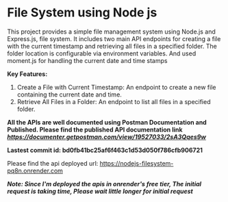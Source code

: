 # File System using Node js

This project provides a simple file management system using Node.js and Express.js, file system. It includes two main API endpoints for creating a file with the current timestamp and retrieving all files in a specified folder. The folder location is configurable via environment variables. And used moment.js for handling the current date and time stamps

<b>Key Features:</b>
1. Create a File with Current Timestamp: An endpoint to create a new file containing the current date and time.
2. Retrieve All Files in a Folder: An endpoint to list all files in a specified folder.


**All the APIs are well documented using Postman Documentation and Published. Please find the published API documentation link** <br/>
***https://documenter.getpostman.com/view/19527033/2sA3Qqes9w***

<b>Lastest commit id: bd0fb41bc25af6f463c1d53d050f786cfb906721</b><br/>

Please find the api deployed url: https://nodejs-filesystem-pq8n.onrender.com


***Note: Since I'm deployed the apis in onrender's free tier, The initial request is taking time, Please wait little longer for initial request***
